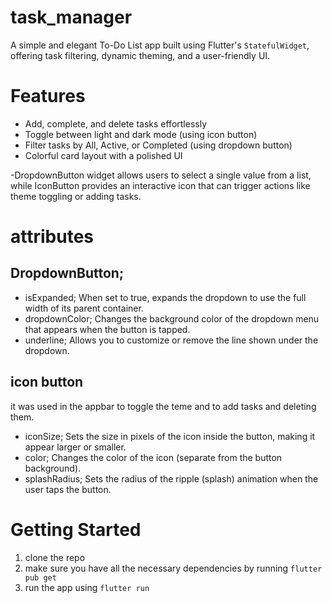# task_manager

A simple and elegant To-Do List app built using Flutter's `StatefulWidget`, offering task filtering, dynamic theming, and a user-friendly UI.

# Features

- Add, complete, and delete tasks effortlessly  
- Toggle between light and dark mode  (using icon button)
- Filter tasks by All, Active, or Completed (using dropdown button) 
- Colorful card layout with a polished UI

-DropdownButton widget allows users to select a single value from a list, while IconButton provides an interactive icon that can trigger actions like theme toggling or adding tasks.

# attributes

## DropdownButton;

- isExpanded; When set to true, expands the dropdown to use the full width of its parent container.
- dropdownColor; Changes the background color of the dropdown menu that appears when the button is tapped.
- underline; Allows you to customize or remove the line shown under the dropdown.

## icon button
it was used in the appbar to toggle the teme and to add tasks and deleting them.

- iconSize;	Sets the size in pixels of the icon inside the button, making it appear larger or smaller.
- color; Changes the color of the icon (separate from the button background).
- splashRadius;	Sets the radius of the ripple (splash) animation when the user taps the button.

# Getting Started

1. clone the repo
2. make sure you have all the necessary dependencies by running `flutter pub get`
3. run the app using `flutter run`
